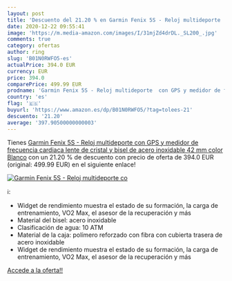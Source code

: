 ```yaml
---
layout: post
title: 'Descuento del 21.20 % en Garmin Fenix 5S - Reloj multideporte  co'
date: 2020-12-22 09:55:41
image: 'https://m.media-amazon.com/images/I/31mjZd4drDL._SL200_.jpg'
comments: true
category: ofertas
author: ring
slug: 'B01N0RWFO5-es'
actualPrice: 394.0 EUR
currency: EUR
price: 394.0
comparePrice: 499.99 EUR
prodname: 'Garmin Fenix 5S - Reloj multideporte  con GPS y medidor de frecuencia cardiaca  lente de cristal y bisel de acero inoxidable  42 mm  color Blanco'
country: 'es'
flag: '🇪🇸'
buyurl: 'https://www.amazon.es/dp/B01N0RWFO5/?tag=tolees-21'
descuento: '21.20'
average: '397.90500000000003'
---
```


Tienes [Garmin Fenix 5S - Reloj multideporte  con GPS y medidor de frecuencia cardiaca  lente de cristal y bisel de acero inoxidable  42 mm  color Blanco](https://www.amazon.es/dp/B01N0RWFO5/?tag=tolees-21) con un 21.20 % de descuento con precio de oferta de 394.0 EUR (original: 499.99 EUR) en el siguiente enlace!

[![Garmin Fenix 5S - Reloj multideporte  co](https://m.media-amazon.com/images/I/31mjZd4drDL._SL200_.jpg)](https://www.amazon.es/dp/B01N0RWFO5/?tag=tolees-21)

ℹ️:

- Widget de rendimiento muestra el estado de su formación, la carga de entrenamiento, VO2 Max, el asesor de la recuperación y más
- Material del bisel: acero inoxidable
- Clasificación de agua: 10 ATM
- Material de la caja: polímero reforzado con fibra con cubierta trasera de acero inoxidable
- Widget de rendimiento muestra el estado de su formación, la carga de entrenamiento, VO2 Max, el asesor de la recuperación y más

[Accede a la oferta!!](https://www.amazon.es/dp/B01N0RWFO5/?tag=tolees-21)
